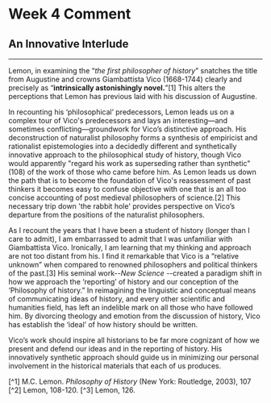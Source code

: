 # Week 4 Comment
## An Innovative Interlude
---
Lemon, in examining the “_the first philosopher of history_” snatches the title from Augustine and crowns Giambattista Vico (1668-1744) clearly and precisely as “**intrinsically astonishingly novel.**”[1]  This alters the perceptions that Lemon has previous laid with his discussion of Augustine.

In recounting his ‘philosophical’ predecessors, Lemon leads us on a complex tour of Vico's predecessors and lays an interesting—and sometimes conflicting—groundwork for Vico’s distinctive approach.  His deconstruction of naturalist philosophy forms a synthesis of  empiricist and rationalist epistemologies into a decidedly different and synthetically innovative approach to the philosophical study of history, though Vico would apparently "regard his work as superseding rather than synthetic"(108) of the work of those who came before him.  As Lemon leads us down the path that is to become the foundation of Vico's reassessment of past thinkers it becomes easy to confuse objective with one that is an all too concise accounting of post medieval philosophers of science.[2]  This necessary trip down 'the rabbit hole' provides perspective on Vico’s departure from the positions of the naturalist philosophers.

As I recount the years that I have been a student of history (longer than I care to admit), I am embarrassed to admit that I was unfamiliar with Giambattista Vico.  Ironically, I am learning that my thinking and approach are not too distant from his.  I find it remarkable that Vico is a “relative unknown” when compared to renowned philosophers and political thinkers of the past.[3]  His seminal work--_New Science_ --created a paradigm shift in how we approach the ‘reporting’ of history and our conception of the ‘Philosophy of history.”  In reimagining the linguistic and conceptual means of communicating ideas of history, and every other scientific and humanities field, has left an indelible mark on all those who have followed him.  By divorcing theology and emotion from the discussion of history, Vico has establish the ‘ideal’ of how history should be written.  

Vico’s work should inspire all historians to be far more cognizant of how we present and defend our ideas and in the reporting of history.  His innovatively synthetic approach should guide us in minimizing our personal involvement in the historical materials that each of us produces.

[^1] M.C. Lemon. _Philosophy of History_ (New York: Routledge, 2003), 107
[^2] Lemon, 108-120.
[^3] Lemon, 126.
